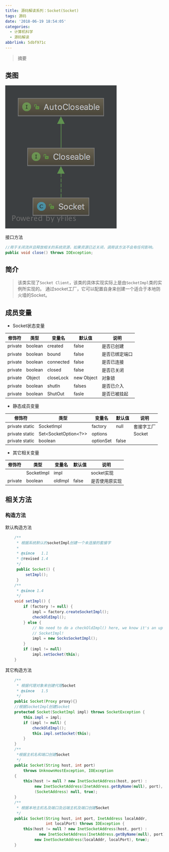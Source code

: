 ```yaml
---
title: 源码解读系列：Socket(Socket)
tags: 源码
date: '2018-06-19 18:54:05'
categories:
  - 计算机科学
  - 源码解读
abbrlink: 5dbf971c
---
```


> 摘要
<!--more-->

## 类图
![Socket](https://raw.githubusercontent.com/a347807131/blog/master/ms/uml/Socket.png)

接口方法
```java
//用于关闭流并且释放相关的系统资源，如果资源已近关闭，调用该方法不会有任何影响。
public void close() throws IOException;
```

## 简介
> 该类实现了`Socket Client`，该类的具体实现实际上是由`SocketImpl`类的实例所实现的。
> 通过socket工厂，它可以配置自身来创建一个适合于本地防火墙的Socket。

## 成员变量

- Socket状态变量

|修饰符|类型|变量名|默认值|说明|
|---|---|---|---|---|
|private|boolean|created|false|是否已创建|
|private|boolean|bound|false|是否已绑定端口|
|private|boolean|connected|false|是否已连接|
|private|boolean|closed|false|是否已关闭|
|private|Object|closeLock|new Object|对象锁|
|private|boolean|shutIn|falses|是否已介入|
|private|boolean|ShutOut|fasle|是否已被挂起|

- 静态成员变量

|修饰符|类型|变量名|默认值|说明|
|---|---|---|---|---|
|private static|SocketImpl|factory|null|套接字工厂|
|private static|Set<SocketOption<?>>|options||Socket|
|private static|boolean|optionSet|false||

- 其它相关变量

|修饰符|类型|变量名|默认值|说明|
|---|---|---|---|---|
||SocketImpl|impl| |socket实现|
|private|boolean|oldImpl|false|是否使用原实现|

## 相关方法

### 构造方法

默认构造方法
```java
    /**
     * 根据系统默认的socketImpl创建一个未连接的套接字
     *
     * @since   1.1
     * @revised 1.4
     */
     public Socket() {
         setImpl();
     }
    /**
     * @since 1.4
     */
    void setImpl() {
        if (factory != null) {
            impl = factory.createSocketImpl();
            checkOldImpl();
        } else {
            // No need to do a checkOldImpl() here, we know it's an up to date
            // SocketImpl!
            impl = new SocksSocketImpl();
        }
        if (impl != null)
            impl.setSocket(this);
    }
```
其它构造方法
```java
    /**
     * 根据代理对象来创建代理Socket
     * @since   1.5
     */
    public Socket(Proxy proxy){}
    //根据SocketImpl创建Socket
    protected Socket(SocketImpl impl) throws SocketException {
        this.impl = impl;
        if (impl != null) {
            checkOldImpl();
            this.impl.setSocket(this);
        }
    }
    /**
     *根据主机名和端口创建Socket
     */
    public Socket(String host, int port)
        throws UnknownHostException, IOException
    {
        this(host != null ? new InetSocketAddress(host, port) :
             new InetSocketAddress(InetAddress.getByName(null), port),
             (SocketAddress) null, true);
    }
    /**
     * 根据本地主机名及端口及远端主机及端口创建Socket
     */
    public Socket(String host, int port, InetAddress localAddr,
                  int localPort) throws IOException {
        this(host != null ? new InetSocketAddress(host, port) :
               new InetSocketAddress(InetAddress.getByName(null), port),
             new InetSocketAddress(localAddr, localPort), true);
    }
```
